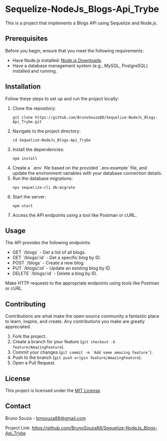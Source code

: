 <h1>Sequelize-NodeJs_Blogs-Api_Trybe</h1>

<p>This is a project that implements a Blogs API using Sequelize and Node.js.</p>

<h2>Prerequisites</h2>

<p>Before you begin, ensure that you meet the following requirements:</p>

<ul>
  <li>Have Node.js installed: <a href="https://nodejs.org/en/download/">Node.js Downloads</a>.</li>
  <li>Have a database management system (e.g., MySQL, PostgreSQL) installed and running.</li>
</ul>

<h2>Installation</h2>

<p>Follow these steps to set up and run the project locally:</p>

<ol>
  <li>Clone the repository:</li>

  <pre><code>git clone https://github.com/BrunoSouza88/Sequelize-NodeJs_Blogs-Api_Trybe.git</code></pre>

  <li>Navigate to the project directory:</li>

  <pre><code>cd Sequelize-NodeJs_Blogs-Api_Trybe</code></pre>

  <li>Install the dependencies:</li>

  <pre><code>npm install</code></pre>

  <li>Create a `.env` file based on the provided `.env.example` file, and update the environment variables with your database connection details.</li>

  <li>Run the database migrations:</li>

  <pre><code>npx sequelize-cli db:migrate</code></pre>

  <li>Start the server:</li>

  <pre><code>npm start</code></pre>

  <li>Access the API endpoints using a tool like Postman or cURL.</li>
</ol>

<h2>Usage</h2>

<p>The API provides the following endpoints:</p>

<ul>
  <li>GET `/blogs` - Get a list of all blogs.</li>
  <li>GET `/blogs/:id` - Get a specific blog by ID.</li>
  <li>POST `/blogs` - Create a new blog.</li>
  <li>PUT `/blogs/:id` - Update an existing blog by ID.</li>
  <li>DELETE `/blogs/:id` - Delete a blog by ID.</li>
</ul>

<p>Make HTTP requests to the appropriate endpoints using tools like Postman or cURL.</p>

<h2>Contributing</h2>

<p>Contributions are what make the open-source community a fantastic place to learn, inspire, and create. Any contributions you make are greatly appreciated.</p>

<ol>
  <li>Fork the project.</li>
  <li>Create a branch for your feature (<code>git checkout -b feature/AmazingFeature</code>).</li>
  <li>Commit your changes (<code>git commit -m 'Add some amazing feature'</code>).</li>
  <li>Push to the branch (<code>git push origin feature/AmazingFeature</code>).</li>
  <li>Open a Pull Request.</li>
</ol>

<h2>License</h2>

<p>This project is licensed under the <a href="LICENSE">MIT License</a>.</p>

<h2>Contact</h2>

<p>Bruno Souza - <a href="mailto:bmsouza88@gmail">bmsouza88@gmail.com</a></p>

<p>Project Link: <a href="https://github.com/BrunoSouza88/Sequelize-NodeJs_Blogs-Api_Trybe">https://github.com/BrunoSouza88/Sequelize-NodeJs_Blogs-Api_Trybe</a></p>
